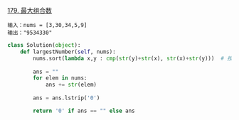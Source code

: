 [179. 最大组合数](https://leetcode-cn.com/problems/largest-number/)

```shell
输入：nums = [3,30,34,5,9]
输出："9534330"
```

```python
class Solution(object):
    def largestNumber(self, nums):
        nums.sort(lambda x,y : cmp(str(y)+str(x), str(x)+str(y)))  # 按照 y+x, x+y 的字典序排序
        
        ans = ""
        for elem in nums:
            ans += str(elem)
        
        ans = ans.lstrip('0')

        return '0' if ans == "" else ans
```

